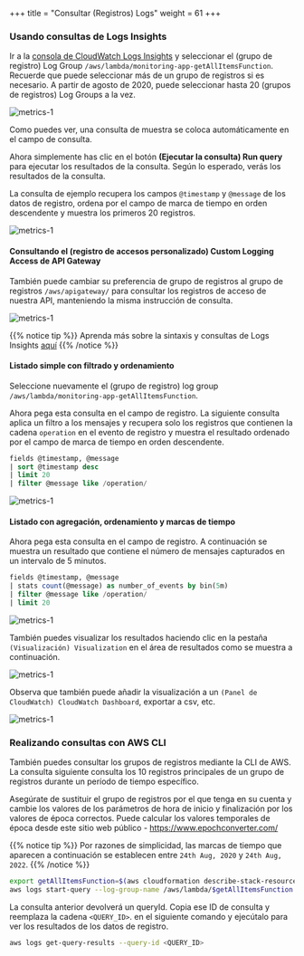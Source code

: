 +++
title = "Consultar (Registros) Logs"
weight = 61
+++

### Usando consultas de Logs Insights

Ir a la [consola de CloudWatch Logs Insights](https://console.aws.amazon.com/cloudwatch/home?#logsV2:logs-insights) y seleccionar el (grupo de registro) Log Group  `/aws/lambda/monitoring-app-getAllItemsFunction`. Recuerde que puede seleccionar más de un grupo de registros si es necesario. A partir de agosto de 2020, puede seleccionar hasta 20 (grupos de registros) Log Groups a la vez.

![metrics-1](/images/query_logs_1.png)

Como puedes ver, una consulta de muestra se coloca automáticamente en el campo de consulta.

Ahora simplemente has clic en el botón **(Ejecutar la consulta) Run query**  para ejecutar los resultados de la consulta. Según lo esperado, verás los resultados de la consulta.

La consulta de ejemplo recupera los campos `@timestamp` y `@message` de los datos de registro, ordena por el campo de marca de tiempo en orden descendente y muestra los primeros 20 registros.

![metrics-1](/images/query_logs_2.png)

#### Consultando el (registro de accesos personalizado) Custom Logging Access de API Gateway

También puede cambiar su preferencia de grupo de registros al grupo de registros `/aws/apigateway/` para consultar los registros de acceso de nuestra API, manteniendo la misma instrucción de consulta.

![metrics-1](/images/query_logs_api.png)

{{% notice tip %}}
Aprenda más sobre la sintaxis y consultas de Logs Insights  [aquí](https://docs.aws.amazon.com/AmazonCloudWatch/latest/logs/CWL_QuerySyntax.html)
{{% /notice %}}


#### Listado simple con filtrado y ordenamiento 

Seleccione nuevamente el (grupo de registro) log group `/aws/lambda/monitoring-app-getAllItemsFunction`.

Ahora pega esta consulta en el campo de registro. La siguiente consulta aplica un filtro a los mensajes y recupera solo los registros que contienen la cadena `operation` en el evento de registro y muestra el resultado ordenado por el campo de marca de tiempo en orden descendente.

```sql
fields @timestamp, @message
| sort @timestamp desc
| limit 20
| filter @message like /operation/
```

![metrics-1](/images/query_logs_3.png)

#### Listado con agregación, ordenamiento y marcas de tiempo

Ahora pega esta consulta en el campo de registro. A continuación se muestra un resultado que contiene el número de mensajes capturados en un intervalo de 5 minutos.

```sql
fields @timestamp, @message
| stats count(@message) as number_of_events by bin(5m)
| filter @message like /operation/
| limit 20
```

![metrics-1](/images/query_logs_4.png)

También puedes visualizar los resultados haciendo clic en la pestaña `(Visualización) Visualization` en el área de resultados como se muestra a continuación.

![metrics-1](/images/query_logs_5.png)

Observa que también puede añadir la visualización a un `(Panel de CloudWatch) CloudWatch Dashboard`, exportar a csv, etc.

![metrics-1](/images/query_logs_6.png)

### Realizando consultas con AWS CLI

También puedes consultar los grupos de registros mediante la CLI de AWS. La consulta siguiente consulta los 10 registros principales de un grupo de registros durante un período de tiempo específico.

Asegúrate de sustituir el grupo de registros por el que tenga en su cuenta y cambie los valores de los parámetros de hora de inicio y finalización por los valores de época correctos. Puede calcular los valores temporales de época desde este sitio web público - https://www.epochconverter.com/

{{% notice tip %}}
Por razones de simplicidad, las marcas de tiempo que aparecen a continuación se establecen entre `24th Aug, 2020` y `24th Aug, 2022`.
{{% /notice %}}

```sh
export getAllItemsFunction=$(aws cloudformation describe-stack-resources --stack-name monitoring-app --output json | jq '.StackResources[] | select(.LogicalResourceId=="getAllItemsFunction") | .PhysicalResourceId' | sed -e 's/^"//'  -e 's/"$//')
aws logs start-query --log-group-name /aws/lambda/$getAllItemsFunction --start-time '1598288209' --end-time '1661364126' --query-string 'fields @message | limit 10'
```

La consulta anterior devolverá un queryId. Copia ese ID de consulta y reemplaza la cadena `<QUERY_ID>`. en el siguiente comando y ejecútalo para ver los resultados de los datos de registro.

```sh
aws logs get-query-results --query-id <QUERY_ID>
```
